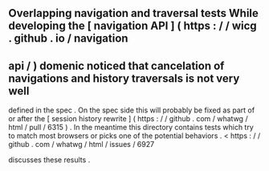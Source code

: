 #
Overlapping
navigation
and
traversal
tests
While
developing
the
[
navigation
API
]
(
https
:
/
/
wicg
.
github
.
io
/
navigation
-
api
/
)
domenic
noticed
that
cancelation
of
navigations
and
history
traversals
is
not
very
well
-
defined
in
the
spec
.
On
the
spec
side
this
will
probably
be
fixed
as
part
of
or
after
the
[
session
history
rewrite
]
(
https
:
/
/
github
.
com
/
whatwg
/
html
/
pull
/
6315
)
.
In
the
meantime
this
directory
contains
tests
which
try
to
match
most
browsers
or
picks
one
of
the
potential
behaviors
.
<
https
:
/
/
github
.
com
/
whatwg
/
html
/
issues
/
6927
>
discusses
these
results
.
